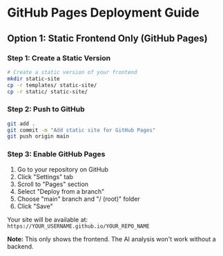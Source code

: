 # GitHub Pages Deployment Guide

## Option 1: Static Frontend Only (GitHub Pages)

### Step 1: Create a Static Version
```bash
# Create a static version of your frontend
mkdir static-site
cp -r templates/ static-site/
cp -r static/ static-site/
```

### Step 2: Push to GitHub
```bash
git add .
git commit -m "Add static site for GitHub Pages"
git push origin main
```

### Step 3: Enable GitHub Pages
1. Go to your repository on GitHub
2. Click "Settings" tab
3. Scroll to "Pages" section
4. Select "Deploy from a branch"
5. Choose "main" branch and "/ (root)" folder
6. Click "Save"

Your site will be available at: `https://YOUR_USERNAME.github.io/YOUR_REPO_NAME`

**Note:** This only shows the frontend. The AI analysis won't work without a backend.
